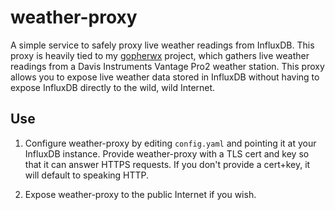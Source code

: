 # weather-proxy
A simple service to safely proxy live weather readings from InfluxDB.  This proxy is heavily tied to my [gopherwx](github.com/chrissnell/gopherwx) project, which gathers live weather readings from a Davis Instruments Vantage Pro2 weather station.  This proxy allows you to expose live weather data stored in InfluxDB without having to expose InfluxDB directly to the wild, wild Internet.

## Use
1. Configure weather-proxy by editing `config.yaml` and pointing it at your InfluxDB instance.  Provide weather-proxy with a TLS cert and key so that it can answer HTTPS requests.  If you don't provide a cert+key, it will default to speaking HTTP.

2. Expose weather-proxy to the public Internet if you wish.

